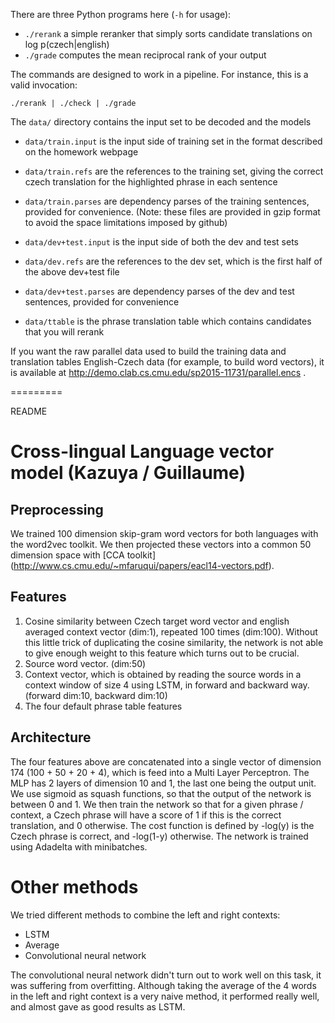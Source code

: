 There are three Python programs here (`-h` for usage):

 - `./rerank` a simple reranker that simply sorts candidate translations on log p(czech|english)
 - `./grade` computes the mean reciprocal rank of your output

The commands are designed to work in a pipeline. For instance, this is a valid invocation:

    ./rerank | ./check | ./grade


The `data/` directory contains the input set to be decoded and the models

 - `data/train.input` is the input side of training set in the format described on the homework webpage

 - `data/train.refs` are the references to the training set, giving the correct czech translation for the highlighted phrase in each sentence

 - `data/train.parses` are dependency parses of the training sentences, provided for convenience. (Note: these files are provided in gzip format to avoid the space limitations imposed by github)

 - `data/dev+test.input` is the input side of both the dev and test sets

 - `data/dev.refs` are the references to the dev set, which is the first half of the above dev+test file

 - `data/dev+test.parses` are dependency parses of the dev and test sentences, provided for convenience

 - `data/ttable` is the phrase translation table which contains candidates that you will rerank

 If you want the raw parallel data used to build the training data and translation tables English-Czech data (for example, to build word vectors), it is available at http://demo.clab.cs.cmu.edu/sp2015-11731/parallel.encs .

 
=========

README

# Cross-lingual Language vector model (Kazuya / Guillaume)

## Preprocessing
We trained 100 dimension skip-gram word vectors for both languages with the word2vec toolkit. We then projected these vectors into a common 50 dimension space with [CCA toolkit] (http://www.cs.cmu.edu/~mfaruqui/papers/eacl14-vectors.pdf). 

## Features
1. Cosine similarity between Czech target word vector and english averaged context vector (dim:1), repeated 100 times (dim:100). Without this little trick of duplicating the cosine similarity, the network is not able to give enough weight to this feature which turns out to be crucial.
2. Source word vector. (dim:50)
3. Context vector, which is obtained by reading the source words in a context window of size 4 using LSTM, in forward and backward way. (forward dim:10, backward dim:10)
4. The four default phrase table features

## Architecture
The four features above are concatenated into a single vector of dimension 174 (100 + 50 + 20 + 4), which is feed into a Multi Layer Perceptron. The MLP has 2 layers of dimension 10 and 1, the last one being the output unit. We use sigmoid as squash functions, so that the output of the network is between 0 and 1. We then train the network so that for a given phrase / context, a Czech phrase will have a score of 1 if this is the correct translation, and 0 otherwise. The cost function is defined by -log(y) is the Czech phrase is correct, and -log(1-y) otherwise.
The network is trained using Adadelta with minibatches.

# Other methods
We tried different methods to combine the left and right contexts:
- LSTM
- Average
- Convolutional neural network

The convolutional neural network didn't turn out to work well on this task, it was suffering from overfitting. Although taking the average of the 4 words in the left and right context is a very naive method, it performed really well, and almost gave as good results as LSTM.
